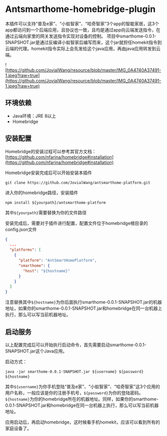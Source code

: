# Antsmarthome-homebridge-plugin

本插件可以支持“普及e家”、“小蚁智家”、“哈奇智家”3个app的智能家居，这3个app都访问到一个后端应用，且协议也一致，且均是通过app向云端发送指令，在通过云端向家里的网关发送指令实现对设备的控制。
项目中smarthome-0.0.1-SNAPSHOT.jar是通过反编译小蚁智家后编写而来，这个jar就担任homekit指令到云端的代理。homekit指令实际上会先发给这个java应用，再由java应用转发到云端。

![https://github.com/JovialWang/resource/blob/master/IMG_0A4740A37491-1.jpeg?raw=true](https://github.com/JovialWang/resource/blob/master/IMG_0A4740A37491-1.jpeg?raw=true)

## 环境依赖

- Java环境：JRE 8以上
- Homebridge

## 安装配置

Homebridge的安装过程可以参考其官方文档：[https://github.com/nfarina/homebridge#installation](https://github.com/nfarina/homebridge#installation)

Homebridge安装完成后可以开始安装本插件
```
git clone https://github.com/JovialWang/antsmarthome-platform.git
```

进入你的homebridge路径，安装插件
```
npm install ${yourpath}/antsmarthome-platform
```

其中`${yourpath}`需要替换为你的文件路径

安装完成后，需要对于插件进行配置，配置文件位于homebridge根目录的config.json文件

```JSON
{
  ...
  "platforms": [
    {
      "platform": "AntSmartHomePlatform",
      "smarthome": {
        "host": "${hostname}"
      }
    }
  ]
}
```

注意替换其中`${hostname}`为你后面执行smarthome-0.0.1-SNAPSHOT.jar的机器地址，如果你的smarthome-0.0.1-SNAPSHOT.jar和homebridge在同一台机器上执行，那么可以写当前机器地址。

## 启动服务

以上配置完成后可以开始执行启动命令，首先需要启动smarthome-0.0.1-SNAPSHOT.jar这个Java应用。

启动方式：
```
java -jar smarthome-0.0.1-SNAPSHOT.jar ${username} ${password} ${hostname}
```

其中`${username}`为你手机登陆“普及e家”、“小蚁智家”、“哈奇智家”这3个应用的用户名称，一般应该是你的注册手机号，`${password}`为你的登陆密码。`${hostname}`为你的homebridge所在的机器地址。同样，如果你的smarthome-0.0.1-SNAPSHOT.jar和homebridge在同一台机器上执行，那么可以写当前机器地址。

应用启动后，再启动homebridge，这时候看手机homekit，应该可以看到所有的家庭设备了。
